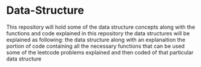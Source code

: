 # Data-Structure
This repository will hold some of the data structure concepts along with the functions and code explained 
in this repository the data structures will be explained as following:
the data structure along with an explanaition 
the portion of code containing all the necessary functions that can be used 
some of the leetcode problems explained and then coded of that particular data structure 
